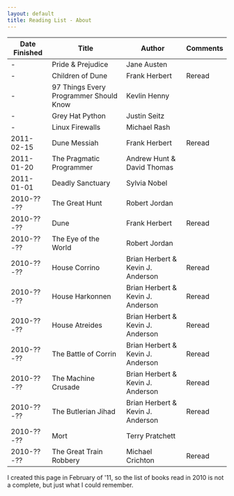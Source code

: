 ```yaml
---
layout: default
title: Reading List - About
---
```


Date Finished | Title                       | Author                            | Comments
------------- | --------------------------- | --------------------------------- | --------
      -       | Pride & Prejudice           | Jane Austen                       |
      -       | Children of Dune            | Frank Herbert                     | Reread
      -       | 97 Things Every Programmer Should Know | Kevlin Henny           |
      -       | Grey Hat Python             | Justin Seitz                      |
      -       | Linux Firewalls             | Michael Rash                      |
  2011-02-15  | Dune Messiah                | Frank Herbert                     | Reread
  2011-01-20  | The Pragmatic Programmer    | Andrew Hunt & David Thomas        |
  2011-01-01  | Deadly Sanctuary            | Sylvia Nobel                      |
  2010-??-??  | The Great Hunt              | Robert Jordan                     |
  2010-??-??  | Dune                        | Frank Herbert                     | Reread
  2010-??-??  | The Eye of the World        | Robert Jordan                     |
  2010-??-??  | House Corrino               | Brian Herbert & Kevin J. Anderson | Reread
  2010-??-??  | House Harkonnen             | Brian Herbert & Kevin J. Anderson | Reread
  2010-??-??  | House Atreides              | Brian Herbert & Kevin J. Anderson | Reread
  2010-??-??  | The Battle of Corrin        | Brian Herbert & Kevin J. Anderson | Reread
  2010-??-??  | The Machine Crusade         | Brian Herbert & Kevin J. Anderson | Reread
  2010-??-??  | The Butlerian Jihad         | Brian Herbert & Kevin J. Anderson | Reread
  2010-??-??  | Mort                        | Terry Pratchett                   |
  2010-??-??  | The Great Train Robbery     | Michael Crichton                  | Reread

I created this page in February of '11, so the list of books read in 2010 is not
a complete, but just what I could remember.
